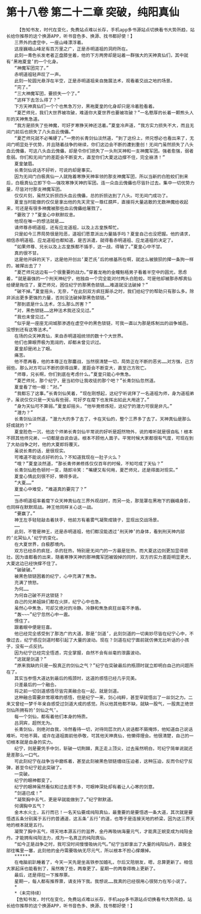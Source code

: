 # 第十八卷 第二十二章 突破，纯阳真仙
        【告知书友，时代在变化，免费站点难以长存，手机app多书源站点切换看书大势所趋，站长给你推荐的这个换源APP，听书音色多、换源、找书都好使！】
       三界外的虚空中，一座山峰漂浮着。
       这座巍峨山峰足有百万里之广，正是赤明道祖的洞府所在。
       此刻一青色长发老者正盘膝坐着，他的下方两旁却是站着一群强大的天神真仙们，其中就有‘黑袍夏皇’的一个化身。
       “神魔军团完了。”
       赤明道祖轻声叹了一声。
       此刻一轮圆光悬浮在半空，正是赤明道祖亲自施展法术，观看着交战之地的场景。
       “完了。”
       “三大神魔军团，要损失一个了。”
       “这样下去怎么得了？”
       下方天神真仙们一个个也焦急万分，黑袍夏皇的化身却只是冷着脸看着。
       “夏芒师兄，我们大世界被攻破，难道你大夏世界也要被攻破？”一名憨厚的长着一颗熊头人形的天神焦急道。
       “我方是损失了些神魔，可好歹寒狰天神还活着。”夏皇冷声道，“我方实力损失不大，而且无间门前后也损失了八头血云傀儡。”
       “夏芒师兄就不必嘴硬了。”一旁的长青剑仙淡然道，“到了这份上，师兄想必也看出来了，无间门明显处于优势，并且随着战争的继续，你们这边会不断的遭到重创！无间门虽然损失了八头血云傀儡，可这八头血云傀儡，却是令你们损失了一头刑天神和一支神魔军团。强者愈强，弱者愈弱。你们和无间门的差距会不断变大，直至你们大夏这边撑不住，完全崩溃！”
       夏皇皱眉。
       长青剑仙说话不好听，可说的却是事实。
       因为无间门白极真仙一人就拖着寒狰天神率领的那支神魔军团，所以当新的白脸蛟们到来后，白极真仙立即下令——强攻寒狰天神的军团。连一众血云傀儡也尽皆扑过去。集中一切优势力量，尽皆对付那支神魔军团。
       仅仅片刻，虽然又折损四头血云傀儡，总的折损达到了八头。可无间门成功了。
       夏皇当时能做的仅仅是拿出他的先天灵宝一尊红葫芦，直接将大量逃散的无数神魔给收起来，可还是有很多神魔被那些血云傀儡给屠戮了。
       “要败了？”夏皇心中默默叹息。
       他现在唯一的想法就是……
       请师尊赤明道祖，还有应龙道祖，以及上古皇族帮忙。
       只是如今三界局势很是险恶，道祖们愿意派出力量插手吗？夏皇自己也没把握。他的请求，相信赤明道祖、应龙道祖也都知道，是否派遣，就得看赤明道祖、应龙道祖的决定了。
       “如果师尊、兄长以及上古皇族都不插手，这一战，得输了。”夏皇心中不甘。
       真的很不甘。
       这是他开辟的天下，这是他开创出‘夏芒氏’后的根基所在啊，就这么被狼狈的撵一条狗一样的，被撵出去了？
       “夏芒师兄这边有一个很重要的战力。”穿着龙袍的金瞳魁梧男子看着半空中的圆光，思虑着，“就是最强的一个刑天神纪宁，他独自一个完全能对付两头白脸蛟。可是他却被那赤邴真仙给硬是拖住了，夏芒师兄，困住纪宁的那黑色锁链……难道就没法破掉？”
       “破不掉。”夏皇摇头，无奈，“在此刻双方疯狂厮杀之时，我们给纪宁的帮助只有那么多。除非派出更多更强的力量，否则没法破掉那黑色锁链。”
       “那到底是什么法术，怎么那么厉害？”
       “对，黑色锁链……这种法术我还没见过。”
       “我也未曾见过。”
       “似乎是一座座无间城那渗透在虚空中的黑色锁链，可我一直以为那是炼制出的战争城邑。没想到还有这等法术。”
       在场的众天神真仙，来自赤明道祖统领的数十个大世界。
       他们也算眼界极为宽阔的，却都未曾见识过。
       夏皇却是闭上了眼。
       痛苦。
       他不愿再看，他的本尊正在那鏖战，当然很清楚一切，局势正在不断的恶劣……对方强，己方弱些。那么对方可以不断的获得战果，差距会不断变大，直至己方败亡。
       “师尊，兄长啊，你们到底在考虑什么。”夏皇只能心中焦急。
       “夏芒师兄，那个纪宁，是当初你让我收徒的那个吧？”长青剑仙忽然道。
       夏皇看了他一眼：“对。”
       “我都忘了这事。”长青剑仙笑着，“现在刚想起，这纪宁听说拜了一名道祖为师，身为道祖弟子，虽说仅仅只是一天仙有些弱，可好歹在麾下也发挥出如此大用途了。”
       “身为天仙可不算弱。”夏皇却摇头，“他毕竟修炼短，这纪宁的潜力可很是非凡。”
       “潜力？”
       长青剑仙淡然道，“潜力大的多了去了，卡在天仙的，整个三界多了去了。天神真仙是那么好成就的？”
       夏皇脸色一沉，他这个师弟长青剑仙平常说的好听是超然物外，说的难听就是很自私！根本不顾其他师兄弟，一切都是自说自话，根本不顾他人面子。平常时候大家都很有气度，可现在到了大劫战争之时，他的大夏即将覆灭。
       虽说长青的话，是很现实。
       可难道不能说点好听的么？不知道我现在一肚子火么？
       “哦？”夏皇淡然道，“那长青师弟修炼仅仅百年的时候，不知可成了天仙？”
       长青剑仙脸色顿时一变，随即冷笑：“嘴硬又有何用，夏芒师兄，还是得面对现实。”
       夏皇心情此刻很不好，懒得多说。
       “大夏……”
       夏皇心中难受，“难道真的要完了？”
       ……
       当赤明道祖率着麾下众天神真仙在三界外观战时，而另一处，那笼罩在黑袍下的巍峨身影，也同样在默默观战。神王他同样关心这一战。
       “要赢了。”
       神王左手轻轻敲击着扶手，他前方有着雾气凝聚成镜子，显现出交战场景。
       ……
       此刻，不管是神王，还是赤明道祖，他们都没能透过‘刑天神’的身体，看到刑天神内部的‘北冥仙人’纪宁的变化。
       在大夏世界，白极郡境内。
       双方已经杀的疯狂，杀的狂热，特别是无间门的一方最是狂热，而大夏这边则更加显得悲壮。因为谁都看的出来，随着寒狰天神的那神魔军团被毁掉的同时，双方的实力差距明显更大，大夏这边已经快撑不住了。
       “破破破。”
       被黑色锁链困着的纪宁，心中充满了焦急。
       充满了愤怒。
       为何……
       为何自己破不开这锁链？
       自己的兄弟姐妹们都在火拼，纪宁心中也急。
       虽然心中焦急，可却又绝对的冷静。冷静和焦急疯狂丝毫不矛盾。
       “轰~~~”纪宁忽然心中一震。
       愣住了。
       跟着眼中便是狂喜。
       他已经完全感受到了那浩广的大道，那是‘剑道’，此刻剑道的一切奥妙尽皆在纪宁心中，不像过去，纪宁感应剑道时都引起了大量的波动。现在？剑道在纪宁面前就仿佛无比听话的小孩子，没有一点反抗。
       因为纪宁已经完全悟透，完全掌握，自然不会有丝毫的泄露波动。
       “这就是剑道？”
       “原来我缺的只是一股真正的剑仙之气？”纪宁在突破最后的瓶颈时就立即明白自己的问题所在了。
       其实当参悟大道达到最后的瓶颈时，这道的感悟已经几乎完美。
       只差最后的一个融合。
       将之前一切剑道感悟尽皆完美融合在一起，就是剑道。
       这种融合需要非常艰难的感悟，但是纪宁一来，剑心纯粹，甚至早就悟出了一丝剑之力。二来又曾经一梦千年亲自感受过剑道大成的感觉。所以他其他都不缺，就缺一股气，一股真正绝世剑仙所拥有的‘剑仙之气’。
       每一个剑仙，都有着他们本身的特质。
       吕洞宾，超然无为。
       长青剑仙，则绝对自我，冷然看待一切，对待同层次的人说话都不屑掩饰，他知道自己说话难听。可他不屑。或许在道祖面前他恭敬，可其他天神真仙，他懒得理会。他很清楚，自己的一切根本就是自身的实力。
       纪宁，则是要凭手中剑，斩破一切荆棘，真正走上顶尖，过去虽然明白，可纪宁简单说就还是差那么一口气。
       可此刻纪宁在战争当中磨练着，甚至此刻被黑色锁链缠绕压迫者，这种压迫，反而令纪宁反弹，甚至令纪宁趁此突破了。
       一突破。
       纪宁的眼神都变了。
       纪宁的眼神虽然看似和过去差不多，可眼神深处却有着让人心寒的剑意。
       “剑道已成！”
       “凝聚胸中五气，更是早就能做到了。”纪宁默默道。
       何谓胸中五气？
       金木水火土，五行而已！一名天仙要成纯阳真仙，最重要的是要悟透一条大道，其次就是要悟透五条分别属于五行的普通道，这五条‘五行’的道，也等于是连接天地的桥梁，因为这三界天地的根本就是五行。
       凝聚了胸中五气，得天地本源五行的滋养，金丹再吸纳海量元气，才能真正蜕变成为纯阳金丹。才能拥有纯阳法力，成为一名真正的纯阳真仙。
       “如今正是战争之时，我可没时间慢慢吸纳元气。”纪宁当即拿出了大量的纯阳仙丹，直接全部往嘴里一塞，此刻他的金丹需要吸纳无尽元气，所以根本不担心撑爆掉。
       ******
       在电脑前趴睡着了，今天一天先是坐高铁参加婚礼，尔后又陪朋友，嗯，总算更新了。相信大家起床也能看到了，虽然晚了些，两章更了。星期一的两章得晚上更新了。
       最后，还是得拉一下推荐票。
       星期一，每人都有推荐票，请支持下我。我想说……我真的已经很用心很努力在写小说了。
       *
       *（未完待续）
       【告知书友，时代在变化，免费站点难以长存，手机app多书源站点切换看书大势所趋，站长给你推荐的这个换源APP，听书音色多、换源、找书都好使！】